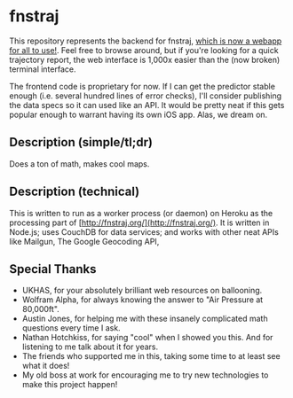 # fnstraj
This repository represents the backend for fnstraj, [which is now a webapp for all to use!](http://fnstraj.org/). Feel free to browse around, but if you're looking for a quick trajectory report, the web interface is 1,000x easier than the (now broken) terminal interface.

The frontend code is proprietary for now. If I can get the predictor stable enough (i.e. several hundred lines of error checks), I'll consider publishing the data specs so it can used like an API. It would be pretty neat if this gets popular enough to warrant having its own iOS app. Alas, we dream on.

## Description (simple/tl;dr)
Does a ton of math, makes cool maps. 

## Description (technical)
This is written to run as a worker process (or daemon) on Heroku as the processing part of [http://fnstraj.org/](http://fnstraj.org/). It is written in Node.js; uses CouchDB for data services; and works with other neat APIs like Mailgun, The Google Geocoding API, 

## Special Thanks
* UKHAS, for your absolutely brilliant web resources on ballooning.
* Wolfram Alpha, for always knowing the answer to "Air Pressure at 80,000ft".
* Austin Jones, for helping me with these insanely complicated math questions every time I ask.
* Nathan Hotchkiss, for saying "cool" when I showed you this. And for listening to me talk about it for years.
* The friends who supported me in this, taking some time to at least see what it does!
* My old boss at work for encouraging me to try new technologies to make this project happen!